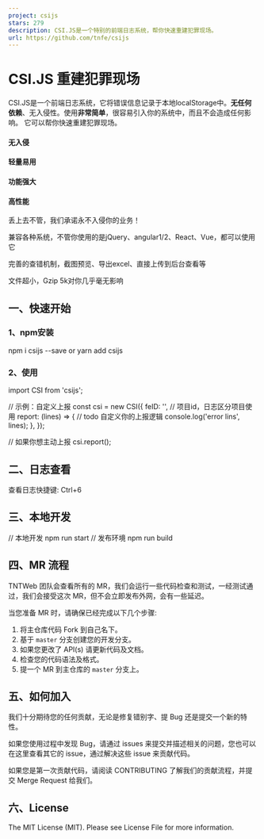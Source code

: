 ```yaml
---
project: csijs
stars: 279
description: CSI.JS是一个特别的前端日志系统，帮你快速重建犯罪现场。
url: https://github.com/tnfe/csijs
---
```


  

CSI.JS 重建犯罪现场
=============

CSI.JS是一个前端日志系统，它将错误信息记录于本地localStorage中。**无任何依赖**、无入侵性。使用**非常简单**，很容易引入你的系统中，而且不会造成任何影响。 它可以帮你快速重建犯罪现场。  
  

  

#### 无入侵

#### 轻量易用

#### 功能强大

#### 高性能

丢上去不管，我们承诺永不入侵你的业务！

兼容各种系统，不管你使用的是jQuery、angular1/2、React、Vue，都可以使用它

完善的查错机制，截图预览、导出excel、直接上传到后台查看等

文件超小，Gzip 5k对你几乎毫无影响

一、快速开始
------

### 1、npm安装

npm i csijs --save
or
yarn add csijs

### 2、使用

import CSI from 'csijs';

// 示例：自定义上报
const csi \= new CSI({
    feID: '', // 项目id，日志区分项目使用
    report: (lines) \=>  {
        // todo 自定义你的上报逻辑
        console.log('error lins', lines);
    }, 
});

// 如果你想主动上报
csi.report();

二、日志查看
------

查看日志快捷键: Ctrl+6

三、本地开发
------

// 本地开发
npm run start
// 发布环境
npm run build

四、MR 流程
-------

TNTWeb 团队会查看所有的 MR，我们会运行一些代码检查和测试，一经测试通过，我们会接受这次 MR，但不会立即发布外网，会有一些延迟。

当您准备 MR 时，请确保已经完成以下几个步骤:

1.  将主仓库代码 Fork 到自己名下。
2.  基于 `master` 分支创建您的开发分支。
3.  如果您更改了 API(s) 请更新代码及文档。
4.  检查您的代码语法及格式。
5.  提一个 MR 到主仓库的 `master` 分支上。

五、如何加入
------

我们十分期待您的任何贡献，无论是修复错别字、提 Bug 还是提交一个新的特性。

如果您使用过程中发现 Bug，请通过 issues 来提交并描述相关的问题，您也可以在这里查看其它的 issue，通过解决这些 issue 来贡献代码。

如果您是第一次贡献代码，请阅读 CONTRIBUTING 了解我们的贡献流程，并提交 Merge Request 给我们。

六、License
---------

The MIT License (MIT). Please see License File for more information.
